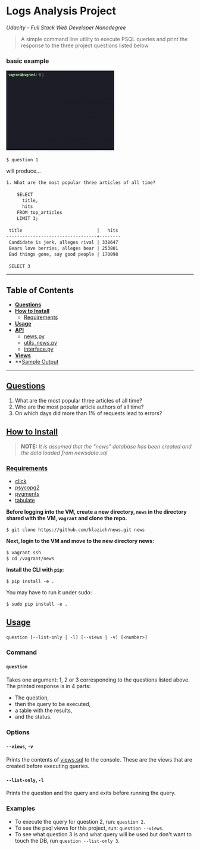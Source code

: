 # Logs Analysis Project

*Udacity - Full Stack Web Developer Nanodegree*

> A simple command line utility to execute PSQL queries and print the
  response to the three project questions listed below

### basic example
![example](example.gif)
```
$ question 1
```
will produce...
```
1. What are the most popular three articles of all time?

    SELECT
      title,
      hits
    FROM top_articles
    LIMIT 3;

 title                            |   hits
----------------------------------+--------
 Candidate is jerk, alleges rival | 338647
 Bears love berries, alleges bear | 253801
 Bad things gone, say good people | 170098

 SELECT 3
```

<hr>

## Table of Contents
- **[Questions](#questions)**
- **[How to Install](#how-to-install)**
  - [Requirements](#requirements)
- **[Usage](#usage)**
- **[API](https://github.com/klazich/news/wiki/API#newspy)**
  - [news.py](https://github.com/klazich/news/wiki/API#newspy)
  - [utils_news.py](https://github.com/klazich/news/wiki/API#utils_newspy)
  - [interface.py](https://github.com/klazich/news/wiki/API#interfacepy)
- **[Views](https://github.com/klazich/news/wiki/PSQL-views)**
- **[Sample Output](https://github.com/klazich/news/wiki/Sample-Output)

<hr>

## [Questions](#questions)

1. What are the most popular three articles of all time?
2. Who are the most popular article authors of all time?
3. On which days did more than 1% of requests lead to errors?

## [How to Install](#how-to-install)
> **NOTE:** *It is assumed that the "news" database has been created
             and the data loaded from newsdata.sql*
### [Requirements](#requirements)
- [click](http://click.pocoo.org/6/)
- [psycopg2](https://pypi.python.org/pypi/psycopg2)
- [pygments](http://pygments.org/)
- [tabulate](https://pypi.python.org/pypi/tabulate)

**Before logging into the VM, create a new directory, `news` in the
directory shared with the VM, `vagrant` and clone the repo.**
```
$ git clone https://github.com/klazich/news.git news
```

**Next, login to the VM and move to the new directory news:**
```
$ vagrant ssh
$ cd /vagrant/news
```

**Install the CLI with `pip`:**
```
$ pip install -e .
```
You may have to run it under sudo:
```
$ sudo pip install -e .
```

## [Usage](#usage)
`question [--list-only | -l] [--views | -v] [<number>]`

### Command
#### `question`
Takes one argument: 1, 2 or 3 corresponding to the questions listed
above. The printed response is in 4 parts:
  - The question,
  - then the query to be executed,
  - a table with the results,
  - and the status.

### Options
#### `--views`, `-v`
Prints the contents of [views.sql](views.sql) to the console. These are
the views that are created before executing queries.
#### `--list-only`, `-l`
Prints the question and the query and exits before running the query.

### Examples
- To execute the query for question 2, run: `question 2`.
- To see the psql views for this project, run: `question --views`.
- To see what question 3 is and what query will be used but don't want
  to touch the DB, run `question --list-only 3`.
